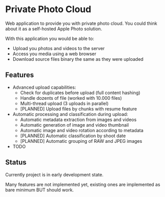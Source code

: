 # Private Photo Cloud

Web application to provide you with private photo cloud. You could think about it as a self-hosted Apple Photo solution.

With this application you would be able to:

* Upload you photos and videos to the server
* Access you media using a web browser
* Download source files binary the same as they were uploaded

## Features

* Advanced upload capabilities:
  * Check for duplicates before upload (full content hashing)
  * Handle dozents of file (worked with 10.000 files)
  * Multi-thread upload (3 uploads in parallel)
  * [PLANNED] Upload files by chunks with resume feature
* Automatic processing and classification during upload:
  * Automatic metadata extraction from images and videos
  * Automatic generation of image and video thumbnail
  * Automatic image and video rotation according to metadata
  * [PLANNED] Automatic classification by shoot date
  * [PLANNED] Automatic grouping of RAW and JPEG images
* TODO

## Status

Currently project is in early development state.

Many features are not implemented yet, existing ones are implemented as bare minimum BUT should work.
